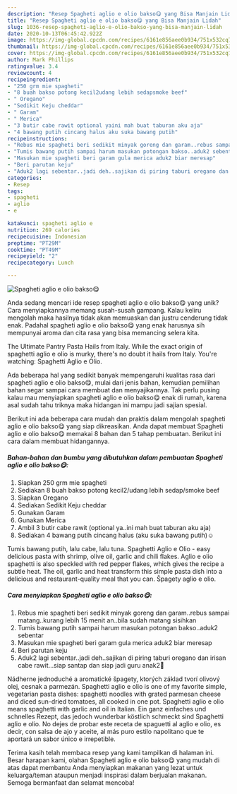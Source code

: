 ```yaml
---
description: "Resep Spagheti aglio e olio bakso😋 yang Bisa Manjain Lidah"
title: "Resep Spagheti aglio e olio bakso😋 yang Bisa Manjain Lidah"
slug: 1036-resep-spagheti-aglio-e-olio-bakso-yang-bisa-manjain-lidah
date: 2020-10-13T06:45:42.922Z
image: https://img-global.cpcdn.com/recipes/6161e856aee0b934/751x532cq70/spagheti-aglio-e-olio-bakso😋-foto-resep-utama.jpg
thumbnail: https://img-global.cpcdn.com/recipes/6161e856aee0b934/751x532cq70/spagheti-aglio-e-olio-bakso😋-foto-resep-utama.jpg
cover: https://img-global.cpcdn.com/recipes/6161e856aee0b934/751x532cq70/spagheti-aglio-e-olio-bakso😋-foto-resep-utama.jpg
author: Mark Phillips
ratingvalue: 3.4
reviewcount: 4
recipeingredient:
- "250 grm mie spagheti"
- "8 buah bakso potong kecil2udang lebih sedapsmoke beef"
- " Oregano"
- "Sedikit Keju cheddar"
- " Garam"
- " Merica"
- "3 butir cabe rawit optional yaini mah buat taburan aku aja"
- "4 bawang putih cincang halus aku suka bawang putih"
recipeinstructions:
- "Rebus mie spagheti beri sedikit minyak goreng dan garam..rebus sampai matang..kurang lebih 15 menit an..bila sudah matang sisihkan"
- "Tumis bawang putih sampai harum masukan potongan bakso..aduk2 sebentar"
- "Masukan mie spagheti beri garam gula merica aduk2 biar meresap"
- "Beri parutan keju"
- "Aduk2 lagi sebentar..jadi deh..sajikan di piring taburi oregano dan irisan cabe rawit...siap santap dan siap jadi guru anak2🤭"
categories:
- Resep
tags:
- spagheti
- aglio
- e

katakunci: spagheti aglio e 
nutrition: 269 calories
recipecuisine: Indonesian
preptime: "PT29M"
cooktime: "PT49M"
recipeyield: "2"
recipecategory: Lunch

---
```



![Spagheti aglio e olio bakso😋](https://img-global.cpcdn.com/recipes/6161e856aee0b934/751x532cq70/spagheti-aglio-e-olio-bakso😋-foto-resep-utama.jpg)

Anda sedang mencari ide resep spagheti aglio e olio bakso😋 yang unik? Cara menyiapkannya memang susah-susah gampang. Kalau keliru mengolah maka hasilnya tidak akan memuaskan dan justru cenderung tidak enak. Padahal spagheti aglio e olio bakso😋 yang enak harusnya sih mempunyai aroma dan cita rasa yang bisa memancing selera kita.

The Ultimate Pantry Pasta Hails from Italy. While the exact origin of spaghetti aglio e olio is murky, there&#39;s no doubt it hails from Italy. You&#39;re watching: Spaghetti Aglio e Olio.

Ada beberapa hal yang sedikit banyak mempengaruhi kualitas rasa dari spagheti aglio e olio bakso😋, mulai dari jenis bahan, kemudian pemilihan bahan segar sampai cara membuat dan menyajikannya. Tak perlu pusing kalau mau menyiapkan spagheti aglio e olio bakso😋 enak di rumah, karena asal sudah tahu triknya maka hidangan ini mampu jadi sajian spesial.


Berikut ini ada beberapa cara mudah dan praktis dalam mengolah spagheti aglio e olio bakso😋 yang siap dikreasikan. Anda dapat membuat Spagheti aglio e olio bakso😋 memakai 8 bahan dan 5 tahap pembuatan. Berikut ini cara dalam membuat hidangannya.

<!--inarticleads1-->

##### Bahan-bahan dan bumbu yang dibutuhkan dalam pembuatan Spagheti aglio e olio bakso😋:

1. Siapkan 250 grm mie spagheti
1. Sediakan 8 buah bakso potong kecil2/udang lebih sedap/smoke beef
1. Siapkan  Oregano
1. Sediakan Sedikit Keju cheddar
1. Gunakan  Garam
1. Gunakan  Merica
1. Ambil 3 butir cabe rawit (optional ya..ini mah buat taburan aku aja)
1. Sediakan 4 bawang putih cincang halus (aku suka bawang putih)☺️


Tumis bawang putih, lalu cabe, lalu tuna. Spaghetti Aglio e Olio - easy delicious pasta with shrimp, olive oil, garlic and chili flakes. Aglio e olio spaghetti is also speckled with red pepper flakes, which gives the recipe a subtle heat. The oil, garlic and heat transform this simple pasta dish into a delicious and restaurant-quality meal that you can. Špagety aglio e olio. 

<!--inarticleads2-->

##### Cara menyiapkan Spagheti aglio e olio bakso😋:

1. Rebus mie spagheti beri sedikit minyak goreng dan garam..rebus sampai matang..kurang lebih 15 menit an..bila sudah matang sisihkan
1. Tumis bawang putih sampai harum masukan potongan bakso..aduk2 sebentar
1. Masukan mie spagheti beri garam gula merica aduk2 biar meresap
1. Beri parutan keju
1. Aduk2 lagi sebentar..jadi deh..sajikan di piring taburi oregano dan irisan cabe rawit...siap santap dan siap jadi guru anak2🤭


Nádherne jednoduché a aromatické špagety, ktorých základ tvorí olivový olej, cesnak a parmezán. Spaghetti aglio e olio is one of my favorite simple, vegetarian pasta dishes: spaghetti noodles with grated parmesan cheese and diced sun-dried tomatoes, all cooked in one pot. Spaghetti aglio e olio means spaghetti with garlic and oil in Italian. Ein ganz einfaches und schnelles Rezept, das jedoch wunderbar köstlich schmeckt sind Spaghetti aglio e olio. No dejes de probar este receta de spaguetti al aglio e olio, es decir, con salsa de ajo y aceite, al más puro estilo napolitano que te aportará un sabor único e irrepetible. 

Terima kasih telah membaca resep yang kami tampilkan di halaman ini. Besar harapan kami, olahan Spagheti aglio e olio bakso😋 yang mudah di atas dapat membantu Anda menyiapkan makanan yang lezat untuk keluarga/teman ataupun menjadi inspirasi dalam berjualan makanan. Semoga bermanfaat dan selamat mencoba!
